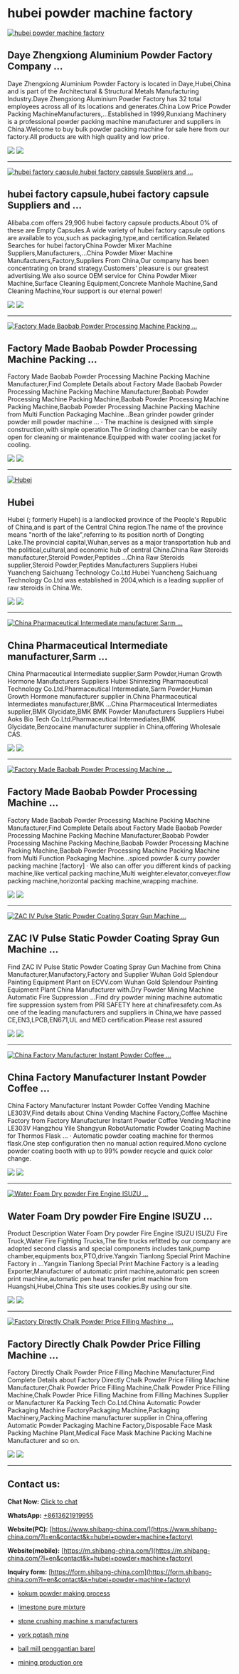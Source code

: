# hubei powder machine factory

<a href="https://swt.shibang-china.com/?l=en&img&k=hubei+powder+machine+factory" target="_blank">![hubei powder machine factory](http://static.shibang-china.com/all-800x300/1529.jpg)</a>

## Daye Zhengxiong Aluminium Powder Factory Company …
Daye Zhengxiong Aluminium Powder Factory is located in Daye,Hubei,China and is part of the Architectural &amp; Structural Metals Manufacturing Industry.Daye Zhengxiong Aluminium Powder Factory has 32 total employees across all of its locations and generates.China Low Price Powder Packing MachineManufacturers,…Established in 1999,Runxiang Machinery is a professional powder packing machine manufacturer and suppliers in China.Welcome to buy bulk powder packing machine for sale here from our factory.All products are with high quality and low price.


<a href="https://whatsapp.shibangsoft.com/WhatsApp.php" target="_blank" title="WhatsApp">![](http://static.shibang-china.com/icon/whatsapp.png)</a> <a href="https://swt.shibang-china.com/?l=en&icon&k=hubei+powder+machine+factory" target="_blank">![](http://static.shibang-china.com/icon/chat-en.png)</a>

---

<a href="https://swt.shibang-china.com/?l=en&img&k=hubei+powder+machine+factory" target="_blank">![hubei factory capsule,hubei factory capsule Suppliers and …](http://static.shibang-china.com/all-800x300/506.jpg)</a>

## hubei factory capsule,hubei factory capsule Suppliers and …
Alibaba.com offers 29,906 hubei factory capsule products.About 0% of these are Empty Capsules.A wide variety of hubei factory capsule options are available to you,such as packaging,type,and certification.Related Searches for hubei factoryChina Powder Mixer Machine Suppliers,Manufacturers,…China Powder Mixer Machine Manufacturers,Factory,Suppliers From China,Our company has been concentrating on brand strategy.Customers' pleasure is our greatest advertising.We also source OEM service for China Powder Mixer Machine,Surface Cleaning Equipment,Concrete Manhole Machine,Sand Cleaning Machine,Your support is our eternal power!


<a href="https://whatsapp.shibangsoft.com/WhatsApp.php" target="_blank" title="WhatsApp">![](http://static.shibang-china.com/icon/whatsapp.png)</a> <a href="https://swt.shibang-china.com/?l=en&icon&k=hubei+powder+machine+factory" target="_blank">![](http://static.shibang-china.com/icon/chat-en.png)</a>

---

<a href="https://swt.shibang-china.com/?l=en&img&k=hubei+powder+machine+factory" target="_blank">![Factory Made Baobab Powder Processing Machine Packing …](http://static.shibang-china.com/all-800x300/1124.jpg)</a>

## Factory Made Baobab Powder Processing Machine Packing …
Factory Made Baobab Powder Processing Machine Packing Machine Manufacturer,Find Complete Details about Factory Made Baobab Powder Processing Machine Packing Machine Manufacturer,Baobab Powder Processing Machine Packing Machine,Baobab Powder Processing Machine Packing Machine,Baobab Powder Processing Machine Packing Machine from Multi Function Packaging Machine…Bean grinder powder grinder powder mill powder machine …&nbsp;&#0183;&#32;The machine is designed with simple construction,with simple operation.The Grinding chamber can be easily open for cleaning or maintenance.Equipped with water cooling jacket for cooling.


<a href="https://whatsapp.shibangsoft.com/WhatsApp.php" target="_blank" title="WhatsApp">![](http://static.shibang-china.com/icon/whatsapp.png)</a> <a href="https://swt.shibang-china.com/?l=en&icon&k=hubei+powder+machine+factory" target="_blank">![](http://static.shibang-china.com/icon/chat-en.png)</a>

---

<a href="https://swt.shibang-china.com/?l=en&img&k=hubei+powder+machine+factory" target="_blank">![Hubei](http://static.shibang-china.com/all-800x300/803.jpg)</a>

## Hubei
Hubei (; formerly Hupeh) is a landlocked province of the People's Republic of China,and is part of the Central China region.The name of the province means &quot;north of the lake&quot;,referring to its position north of Dongting Lake.The provincial capital,Wuhan,serves as a major transportation hub and the political,cultural,and economic hub of central China.China Raw Steroids manufacturer,Steroid Powder,Peptides …China Raw Steroids supplier,Steroid Powder,Peptides Manufacturers Suppliers Hubei Yuancheng Saichuang Technology Co.Ltd.Hubei Yuancheng Saichuang Technology Co.Ltd was established in 2004,which is a leading supplier of raw steroids in China.We.


<a href="https://whatsapp.shibangsoft.com/WhatsApp.php" target="_blank" title="WhatsApp">![](http://static.shibang-china.com/icon/whatsapp.png)</a> <a href="https://swt.shibang-china.com/?l=en&icon&k=hubei+powder+machine+factory" target="_blank">![](http://static.shibang-china.com/icon/chat-en.png)</a>

---

<a href="https://swt.shibang-china.com/?l=en&img&k=hubei+powder+machine+factory" target="_blank">![China Pharmaceutical Intermediate manufacturer,Sarm …](http://static.shibang-china.com/all-800x300/26.jpg)</a>

## China Pharmaceutical Intermediate manufacturer,Sarm …
China Pharmaceutical Intermediate supplier,Sarm Powder,Human Growth Hormone Manufacturers Suppliers Hubei Shinrezing Pharmaceutical Technology Co.Ltd.Pharmaceutical Intermediate,Sarm Powder,Human Growth Hormone manufacturer supplier in.China Pharmaceutical Intermediates manufacturer,BMK …China Pharmaceutical Intermediates supplier,BMK Glycidate,BMK BMK Powder Manufacturers Suppliers Hubei Aoks Bio Tech Co.Ltd.Pharmaceutical Intermediates,BMK Glycidate,Benzocaine manufacturer supplier in China,offering Wholesale CAS.


<a href="https://whatsapp.shibangsoft.com/WhatsApp.php" target="_blank" title="WhatsApp">![](http://static.shibang-china.com/icon/whatsapp.png)</a> <a href="https://swt.shibang-china.com/?l=en&icon&k=hubei+powder+machine+factory" target="_blank">![](http://static.shibang-china.com/icon/chat-en.png)</a>

---

<a href="https://swt.shibang-china.com/?l=en&img&k=hubei+powder+machine+factory" target="_blank">![Factory Made Baobab Powder Processing Machine …](http://static.shibang-china.com/all-800x300/1080.jpg)</a>

## Factory Made Baobab Powder Processing Machine …
Factory Made Baobab Powder Processing Machine Packing Machine Manufacturer,Find Complete Details about Factory Made Baobab Powder Processing Machine Packing Machine Manufacturer,Baobab Powder Processing Machine Packing Machine,Baobab Powder Processing Machine Packing Machine,Baobab Powder Processing Machine Packing Machine from Multi Function Packaging Machine…spiced powder &amp; curry powder packing machine [factory]&nbsp;&#0183;&#32;We also can offer you different kinds of packing machine,like vertical packing machine,Multi weighter.elevator,conveyer.flow packing machine,horizontal packing machine,wrapping machine.


<a href="https://whatsapp.shibangsoft.com/WhatsApp.php" target="_blank" title="WhatsApp">![](http://static.shibang-china.com/icon/whatsapp.png)</a> <a href="https://swt.shibang-china.com/?l=en&icon&k=hubei+powder+machine+factory" target="_blank">![](http://static.shibang-china.com/icon/chat-en.png)</a>

---

<a href="https://swt.shibang-china.com/?l=en&img&k=hubei+powder+machine+factory" target="_blank">![ZAC IV Pulse Static Powder Coating Spray Gun Machine …](http://static.shibang-china.com/all-800x300/40.jpg)</a>

## ZAC IV Pulse Static Powder Coating Spray Gun Machine …
Find ZAC IV Pulse Static Powder Coating Spray Gun Machine from China Manufacturer,Manufactory,Factory and Supplier Wuhan Gold Splendour Painting Equipment Plant on ECVV.com Wuhan Gold Splendour Painting Equipment Plant China Manufacturer with.Dry Powder Mining Machine Automatic Fire Suppression …Find dry powder mining machine automatic fire suppression system from PRI SAFETY here at chinafiresafety.com.As one of the leading manufacturers and suppliers in China,we have passed CE,EN3,LPCB,EN671,UL and MED certification.Please rest assured


<a href="https://whatsapp.shibangsoft.com/WhatsApp.php" target="_blank" title="WhatsApp">![](http://static.shibang-china.com/icon/whatsapp.png)</a> <a href="https://swt.shibang-china.com/?l=en&icon&k=hubei+powder+machine+factory" target="_blank">![](http://static.shibang-china.com/icon/chat-en.png)</a>

---

<a href="https://swt.shibang-china.com/?l=en&img&k=hubei+powder+machine+factory" target="_blank">![China Factory Manufacturer Instant Powder Coffee …](http://static.shibang-china.com/all-800x300/1223.jpg)</a>

## China Factory Manufacturer Instant Powder Coffee …
China Factory Manufacturer Instant Powder Coffee Vending Machine LE303V,Find details about China Vending Machine Factory,Coffee Machine Factory from Factory Manufacturer Instant Powder Coffee Vending Machine LE303V Hangzhou Yile Shangyun RobotAutomatic Powder Coating Machine for Thermos Flask …&nbsp;&#0183;&#32;Automatic powder coating machine for thermos flask.One step configuration then no manual action required.Mono cyclone powder coating booth with up to 99% powder recycle and quick color change.


<a href="https://whatsapp.shibangsoft.com/WhatsApp.php" target="_blank" title="WhatsApp">![](http://static.shibang-china.com/icon/whatsapp.png)</a> <a href="https://swt.shibang-china.com/?l=en&icon&k=hubei+powder+machine+factory" target="_blank">![](http://static.shibang-china.com/icon/chat-en.png)</a>

---

<a href="https://swt.shibang-china.com/?l=en&img&k=hubei+powder+machine+factory" target="_blank">![Water Foam Dry powder Fire Engine ISUZU …](http://static.shibang-china.com/all-800x300/292.jpg)</a>

## Water Foam Dry powder Fire Engine ISUZU …
Product Description Water Foam Dry powder Fire Engine ISUZU ISUZU Fire Truck,Water Fire Fighting Trucks,The fire trucks refitted by our company are adopted second classis and special components includes tank,pump chamber,equipments box,PTO,drive.Yangxin Tianlong Special Print Machine Factory in …Yangxin Tianlong Special Print Machine Factory is a leading Exporter,Manufacturer of automatic print machine,automatic pen screen print machine,automatic pen heat transfer print machine from Huangshi,Hubei,China This site uses cookies.By using our site.


<a href="https://whatsapp.shibangsoft.com/WhatsApp.php" target="_blank" title="WhatsApp">![](http://static.shibang-china.com/icon/whatsapp.png)</a> <a href="https://swt.shibang-china.com/?l=en&icon&k=hubei+powder+machine+factory" target="_blank">![](http://static.shibang-china.com/icon/chat-en.png)</a>

---

<a href="https://swt.shibang-china.com/?l=en&img&k=hubei+powder+machine+factory" target="_blank">![Factory Directly Chalk Powder Price Filling Machine …](http://static.shibang-china.com/all-800x300/12.jpg)</a>

## Factory Directly Chalk Powder Price Filling Machine …
Factory Directly Chalk Powder Price Filling Machine Manufacturer,Find Complete Details about Factory Directly Chalk Powder Price Filling Machine Manufacturer,Chalk Powder Price Filling Machine,Chalk Powder Price Filling Machine,Chalk Powder Price Filling Machine from Filling Machines Supplier or Manufacturer Ka Packing Tech Co.Ltd.China Automatic Powder Packaging Machine FactoryPackaging Machine,Packaging Machinery,Packing Machine manufacturer supplier in China,offering Automatic Powder Packaging Machine Factory,Disposable Face Mask Packing Machine Plant,Medical Face Mask Machine Packing Machine Manufacturer and so on.


<a href="https://whatsapp.shibangsoft.com/WhatsApp.php" target="_blank" title="WhatsApp">![](http://static.shibang-china.com/icon/whatsapp.png)</a> <a href="https://swt.shibang-china.com/?l=en&icon&k=hubei+powder+machine+factory" target="_blank">![](http://static.shibang-china.com/icon/chat-en.png)</a>

---
## Contact us:

**Chat Now:** [Click to chat](https://swt.shibang-china.com?l=en&contact&k=hubei+powder+machine+factory)

**WhatsApp:**  [+8613621919955](https://whatsapp.shibangsoft.com/WhatsApp.php)

**Website(PC):** [https://www.shibang-china.com/](https://www.shibang-china.com/?l=en&contact&k=hubei+powder+machine+factory)

**Website(mobile):** [https://m.shibang-china.com/](https://m.shibang-china.com/?l=en&contact&k=hubei+powder+machine+factory)

**Inquiry form:** [https://form.shibang-china.com](https://form.shibang-china.com?l=en&contact&k=hubei+powder+machine+factory)

* [kokum powder making process](../128/kokum%20powder%20making%20process.md)

* [limestone pure mixture](../137/limestone%20pure%20mixture.md)

* [stone crushing machine s manufacturers](../138/stone%20crushing%20machine%20s%20manufacturers.md)

* [york potash mine](../127/york%20potash%20mine.md)

* [ball mill penggantian barel](../131/ball%20mill%20penggantian%20barel.md)

* [mining production ore](../135/mining%20production%20ore.md)